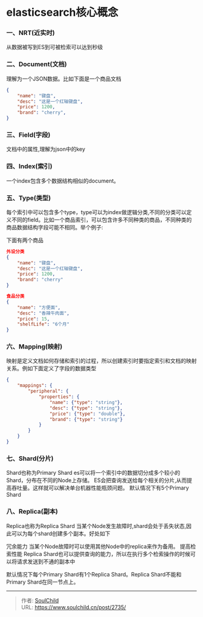 # elasticsearch核心概念

<!--more-->
### 一、NRT(近实时)
从数据被写到ES到可被检索可以达到秒级

### 二、Document(文档)
理解为一个JSON数据。比如下面是一个商品文档
```json
{
    "name": "键盘",
    "desc": "这是一个红轴键盘",
    "price": 1200,
    "brand": "cherry",
}
```

### 三、Field(字段)
文档中的属性,理解为json中的key

### 四、Index(索引)
一个index包含多个数据结构相似的document。

### 五、Type(类型)
每个索引中可以包含多个type，type可以为index做逻辑分类,不同的分类可以定义不同的field。比如一个商品索引，可以包含许多不同种类的商品，不同种类的商品数据结构字段可能不相同。举个例子:

下面有两个商品
```json
外设分类
{
    "name": "键盘",
    "desc": "这是一个红轴键盘",
    "price": 1200,
    "brand": "cherry"
}

食品分类
{
    "name": "方便面",
    "desc": "香辣牛肉面",
    "price": 15,
    "shelfLife": "6个月"
}
```

### 六、Mapping(映射)
映射是定义文档如何存储和索引的过程，所以创建索引时要指定索引和文档的映射关系。例如下面定义了字段的数据类型
```json
{
    "mappings": {
        "peripheral": {
            "properties": {
                "name": {"type": "string"},
                "desc": {"type": "string"},
                "price": {"type": "double"},
                "brand": {"type": "string"}
            }
        }
    }
}
```

### 七、Shard(分片)
Shard也称为Primary Shard
es可以将一个索引中的数据切分成多个较小的Shard，分布在不同的Node上存储。
ES会把查询发送给每个相关的分片,从而提高吞吐量。这样就可以解决单台机器性能瓶颈问题。
默认情况下有5个Primary Shard

### 八、Replica(副本)
Replica也称为Replica Shard
当某个Node发生故障时,shard会处于丢失状态,因此可以为每个shard创建多个副本。好处如下

冗余能力
当某个Node故障时可以使用其他Node中的replica来作为备用。
提高检索性能
Replica Shard也可以提供查询的能力，所以在执行多个检索操作的时候可以将请求发送到不通的副本中

默认情况下每个Primary Shard有1个Replica Shard。Replica Shard不能和Primary Shard在同一节点上。


---

> 作者: [SoulChild](https://www.soulchild.cn)  
> URL: https://www.soulchild.cn/post/2735/  

